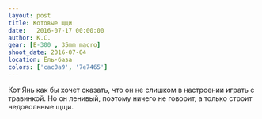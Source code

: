 ```yaml
---
layout: post
title: Котовые щщи
date:   2016-07-17 00:00:00
author: К.С.
gear: [E-300 , 35mm macro]
shoot_date: 2016-07-04
location: Ёль-база
colors: ['cac0a9', '7e7465']
---
```


Кот Янь как бы хочет сказать, что он не слишком в настроении играть с травинкой. Но он ленивый, поэтому ничего не говорит, а только строит недовольные щщи.
